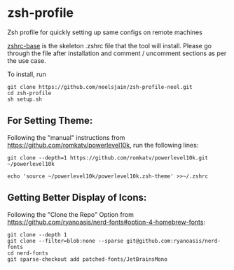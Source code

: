 # zsh-profile
Zsh profile for quickly setting up same configs on remote machines


[zshrc-base](zshrc-base) is the skeleton .zshrc file that the tool will install. Please go through the file after installation and comment / uncomment sections as per the use case.

To install, run
```
git clone https://github.com/neelsjain/zsh-profile-neel.git
cd zsh-profile
sh setup.sh
```

## For Setting Theme:
Following the "manual" instructions from https://github.com/romkatv/powerlevel10k, run the following lines:

`git clone --depth=1 https://github.com/romkatv/powerlevel10k.git ~/powerlevel10k`

`echo 'source ~/powerlevel10k/powerlevel10k.zsh-theme' >>~/.zshrc`

## Getting Better Display of Icons:
Following the "Clone the Repo" Option from https://github.com/ryanoasis/nerd-fonts#option-4-homebrew-fonts:
```
git clone --depth 1
git clone --filter=blob:none --sparse git@github.com:ryanoasis/nerd-fonts
cd nerd-fonts
git sparse-checkout add patched-fonts/JetBrainsMono
```
